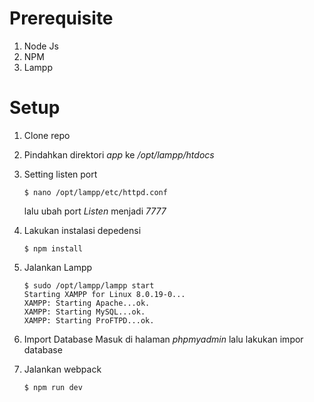 # Prerequisite
1. Node Js
2. NPM
3. Lampp

# Setup
1. Clone repo
2. Pindahkan direktori *app* ke */opt/lampp/htdocs*
3. Setting listen port 
    ```
    $ nano /opt/lampp/etc/httpd.conf
    ```
    lalu ubah port *Listen* menjadi *7777*

4. Lakukan instalasi depedensi
    ```
    $ npm install
    ``` 
5. Jalankan Lampp
    ```
    $ sudo /opt/lampp/lampp start
    Starting XAMPP for Linux 8.0.19-0...
    XAMPP: Starting Apache...ok.
    XAMPP: Starting MySQL...ok.
    XAMPP: Starting ProFTPD...ok.
    ```
6. Import Database 
    Masuk di halaman *phpmyadmin* lalu lakukan impor database
7. Jalankan webpack
    ```
    $ npm run dev
    ```
